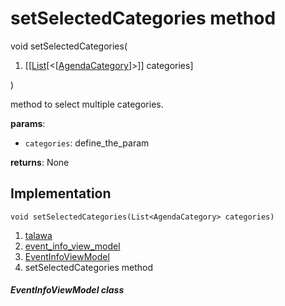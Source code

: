 
<div>

# setSelectedCategories method

</div>


void setSelectedCategories(

1.  [[[List](https://api.flutter.dev/flutter/dart-core/List-class.md)[\<[[AgendaCategory](../../models_events_event_agenda_category/AgendaCategory-class.md)]\>]]
    categories]

)



method to select multiple categories.

**params**:

-   `categories`: define_the_param

**returns**: None



## Implementation

``` language-dart
void setSelectedCategories(List<AgendaCategory> categories) 
```







1.  [talawa](../../index.md)
2.  [event_info_view_model](../../view_model_after_auth_view_models_event_view_models_event_info_view_model/)
3.  [EventInfoViewModel](../../view_model_after_auth_view_models_event_view_models_event_info_view_model/EventInfoViewModel-class.md)
4.  setSelectedCategories method

##### EventInfoViewModel class







